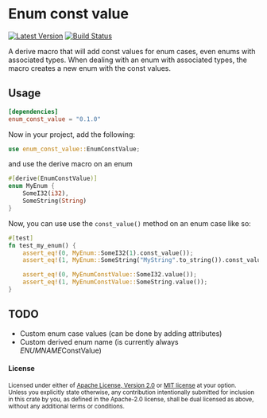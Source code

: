# Enum const value

[![Latest Version](https://img.shields.io/crates/v/enum_const_value.svg)](https://crates.io/crates/enum_const_value)
[![Build Status](https://img.shields.io/github/workflow/status/jasperav/enum_const_value/CI/master)](https://github.com/jasperav/enum_const_value/actions)

A derive macro that will add const values for enum cases, even enums with associated types.
When dealing with an enum with associated types, the macro creates a new enum with the const values.

## Usage

```toml
[dependencies]
enum_const_value = "0.1.0"
```

Now in your project, add the following:

```rust
use enum_const_value::EnumConstValue;
```

and use the derive macro on an enum
```rust
#[derive(EnumConstValue)]
enum MyEnum {
    SomeI32(i32),
    SomeString(String)
}
```

Now, you can use use the `const_value()` method on an enum case like so:
```rust
#[test]
fn test_my_enum() {
    assert_eq!(0, MyEnum::SomeI32(1).const_value());
    assert_eq!(1, MyEnum::SomeString("MyString".to_string()).const_value());

    assert_eq!(0, MyEnumConstValue::SomeI32.value());
    assert_eq!(1, MyEnumConstValue::SomeString.value());
}
```

## TODO
- Custom enum case values (can be done by adding attributes)
- Custom derived enum name (is currently always $ENUMNAME$ConstValue)

#### License

<sup>
Licensed under either of <a href="LICENSE-APACHE">Apache License, Version
2.0</a> or <a href="LICENSE-MIT">MIT license</a> at your option.
</sup>

<br>

<sub>
Unless you explicitly state otherwise, any contribution intentionally submitted
for inclusion in this crate by you, as defined in the Apache-2.0 license, shall
be dual licensed as above, without any additional terms or conditions.
</sub>
